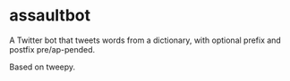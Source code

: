# assaultbot
A Twitter bot that tweets words from a dictionary, with optional prefix and postfix pre/ap-pended.

Based on tweepy.
